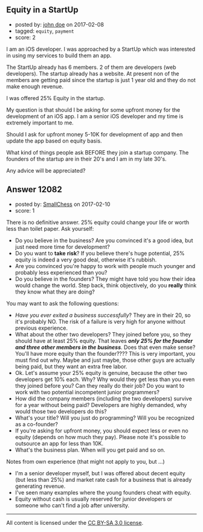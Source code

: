 ## Equity in a StartUp

- posted by: [john doe](https://stackexchange.com/users/428471/john-doe) on 2017-02-08
- tagged: `equity`, `payment`
- score: 2

I am an iOS developer. I was approached by a StartUp which was interested in using my services to build them an app. 

The StartUp already has 6 members. 2 of them are developers (web developers). The startup already has a website. At present non of the members are getting paid since the startup is just 1 year old and they do not make enough revenue. 

I was offered 25% Equity in the startup. 

My question is that should I be asking for some upfront money for the development of an iOS app. I am a senior iOS developer and my time is extremely important to me. 

Should I ask for upfront money 5-10K for development of app and then update the app based on equity basis. 

What kind of things people ask BEFORE they join a startup company. The founders of the startup are in their 20's and I am in my late 30's. 

Any advice will be appreciated? 








## Answer 12082

- posted by: [SmallChess](https://stackexchange.com/users/124226/smallchess) on 2017-02-10
- score: 1

There is no definitive answer. 25% equity could change your life or worth less than toilet paper. Ask yourself:

 - Do you believe in the business? Are you convinced it's a good idea, but just need more time for development?
 - Do you want to **take** **risk**? If you believe there's huge potential, 25% equity is indeed a very good deal, otherwise it's rubbish.
 - Are you convinced you're happy to work with people much younger and probably less experienced than you?
 - Do you believe in the founders? They might have told you how their idea would change the world. Step back, think objectively, do you **really** think they know what they are doing?

You may want to ask the following questions:

 - *Have you ever exited a business successfully*? They are in their 20, so it's probably NO. The risk of a failure is very high for anyone without previous experience.
 - What about the other two developers? They joined before you, so they should have at least 25% equity. That leaves ***only 25% for the founder and three other members in the business***. Does that even make sense? You'll have more equity than the founder???? This is very important, you must find out why. Maybe and just maybe, those other guys are actually being paid, but they want an extra free labor.
 - Ok. Let's assume your 25% equity is genuine, because the other two developers get 10% each. Why? Why would they get less than you even they joined before you? Can they really do their job? Do you want to work with two potential incompetent junior programmers?
 - How did the company members (including the two developers) survive for a year without being paid? Developers are highly demanded, why would those two developers do this?
 - What's your title? Will you just do programming? Will you be recognized as a co-founder?
 - If you're asking for upfront money, you should expect less or even no equity (depends on how much they pay). Please note it's possible to outsource an app for less than 10K.
 - What's the business plan. When will you get paid and so on.

Notes from own experience (that might not apply to you, but ...)

 - I'm a senior developer myself, but I was offered about decent equity (but less than 25%) and market rate cash for a business that is already generating revenue.
 - I've seen many examples where the young founders cheat with equity.
 - Equity without cash is usually reserved for junior developers or someone who can't find a job after university.





---

All content is licensed under the [CC BY-SA 3.0 license](https://creativecommons.org/licenses/by-sa/3.0/).
